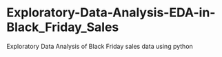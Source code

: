 # Exploratory-Data-Analysis-EDA-in-Black_Friday_Sales
 Exploratory Data Analysis of Black Friday sales data using python
